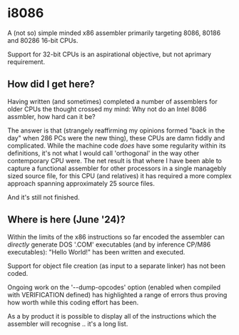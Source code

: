 # i8086
A (not so) simple minded x86 assembler primarily targeting 8086, 80186 and 80286 16-bit CPUs.

Support for 32-bit CPUs is an aspirational objective, but not aprimary requirement.

## How did I get here?
Having written (and sometimes) completed a number of assemblers for older CPUs the thought crossed my mind: Why not do an Intel 8086 assmbler, how hard can it be?

The answer is that (strangely reaffirming my opinions formed "back in the day" when 286 PCs were the new thing), these CPUs are damn fiddly and complicated.  While the machine code *does* have some regularity within its definitions, it's not what I would call 'orthogonal' in the way other contemporary CPU were.  The net result is that where I have been able to capture a functional assembler for other processors in a single managebly sized source file, for this CPU (and relatives) it has required a more complex approach spanning approximately 25 source files.

And it's still not finished.

## Where is here (June '24)?

Within the limits of the x86 instructions so far encoded the assembler can *directly* generate DOS '.COM' executables (and by inference CP/M86 executables):  "Hello World!" has been written and executed.

Support for object file creation (as input to a separate linker) has not been coded.

Ongoing work on the '--dump-opcodes' option (enabled when compiled with VERIFICATION defined) has highlighted a range of errors thus proving how worth while this coding effort has been.

As a by product it is possible to display all of the instructions which the assembler will recognise .. it's a long list.
